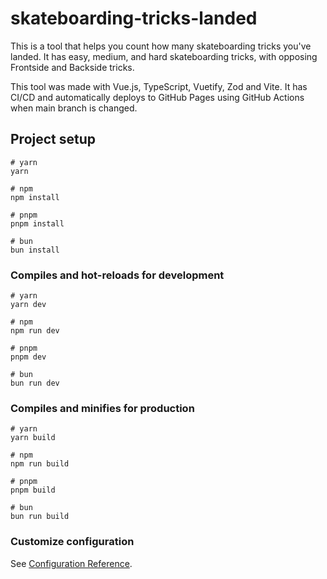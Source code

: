 # skateboarding-tricks-landed

This is a tool that helps you count how many skateboarding tricks you've landed.
It has easy, medium, and hard skateboarding tricks, with opposing Frontside and Backside tricks.

This tool was made with Vue.js, TypeScript, Vuetify, Zod and Vite.
It has CI/CD and automatically deploys to GitHub Pages using GitHub Actions when main branch is changed.

## Project setup

```
# yarn
yarn

# npm
npm install

# pnpm
pnpm install

# bun
bun install
```

### Compiles and hot-reloads for development

```
# yarn
yarn dev

# npm
npm run dev

# pnpm
pnpm dev

# bun
bun run dev
```

### Compiles and minifies for production

```
# yarn
yarn build

# npm
npm run build

# pnpm
pnpm build

# bun
bun run build
```

### Customize configuration

See [Configuration Reference](https://vitejs.dev/config/).
